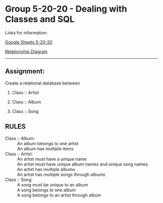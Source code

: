 # Group 5-20-20 - Dealing with Classes and SQL

Links for information:

[Google Sheets 5-20-20](https://docs.google.com/spreadsheets/d/1RGOYBuG0Bu5QgQnuIgoaBYOLj2vm-I4ev9T_l9tXRng/edit?usp=sharing)

[Relationship Diagram](https://drive.google.com/file/d/1Tgu8KHpLVkpyrsYzIf382tGSlmfKa3jR/view?usp=sharing)

-----
## Assignment:

Create a relational database between

1. Class :: Artist

2. Class :: Album

3. Class :: Song

## RULES
<dl> 
<dt>Class :: Album: </dt>
    <dd>An album belongs to one artist</dd>
    <dd>An album has multiple items</dd>

<dt> Class :: Artist: </dt>
    <dd>An artist must have a unique name</dd>
    <dd>An artist must have unique album names and unique song names.</dd>
    <dd>An artist has multiple albums</dd>
    <dd>An artist has multiple songs through albums</dd>

<dt>Class :: Song: </dt>
    <dd>A song must be unique to an album</dd>
    <dd>A song belongs to one album</dd>
    <dd>A song belongs to an artist through album</dd>
</dl>  
